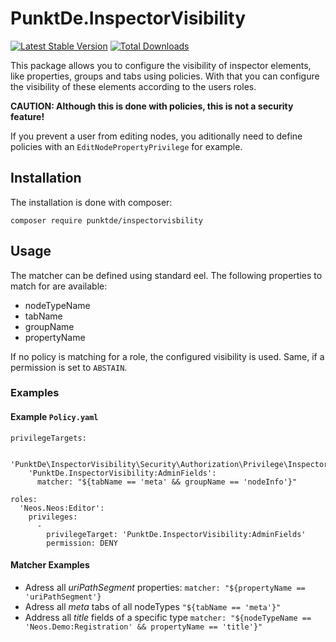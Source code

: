 # PunktDe.InspectorVisibility

[![Latest Stable Version](https://poser.pugx.org/punktde/inspectorvisibility/v/stable)](https://packagist.org/packages/punktde/inspectorvisibility) [![Total Downloads](https://poser.pugx.org/punktde/inspectorvisibility/downloads)](https://packagist.org/packages/punktde/inspectorvisibility)

This package allows you to configure the visibility of inspector elements, like properties, groups and tabs using policies. With that you can configure the visibility of these elements according to the users roles.

**CAUTION: Although this is done with policies, this is not a security feature!**

If you prevent a user from editing nodes, you aditionally need to define policies with an `EditNodePropertyPrivilege` for example.

## Installation

The installation is done with composer:

	composer require punktde/inspectorvisbility
	
## Usage

The matcher can be defined using standard eel. The following properties to match for are available: 

* nodeTypeName
* tabName
* groupName
* propertyName

If no policy is matching for a role, the configured visibility is used. Same, if a permission is set to `ABSTAIN`.

### Examples

#### Example `Policy.yaml`

```
privilegeTargets:

  'PunktDe\InspectorVisibility\Security\Authorization\Privilege\InspectorVisibilityPrivilege':
    'PunktDe.InspectorVisibility:AdminFields':
      matcher: "${tabName == 'meta' && groupName == 'nodeInfo'}"

roles:
  'Neos.Neos:Editor':
    privileges:
      -
        privilegeTarget: 'PunktDe.InspectorVisibility:AdminFields'
        permission: DENY
```

#### Matcher Examples

* Adress all *uriPathSegment* properties: `matcher: "${propertyName == 'uriPathSegment'}`
* Adress all *meta* tabs of all nodeTypes `"${tabName == 'meta'}"`
* Address all *title* fields of a specific type `matcher: "${nodeTypeName == 'Neos.Demo:Registration' && propertyName == 'title'}"`




